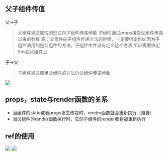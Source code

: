 ## 父子组件传值
父→子
> 父组件通过属性的形式向子组件传递参数
    子组件通过props接受父组件传递过来的参数
**注**：父组件向子组件传递方法的时候，一定要绑定this
   因为子组件调用的是父组件的方法，子组件中并没有定义这个方法
   所以需要绑定this到父组件上

子→父
>子组件通过调用父组件的方法向父组件传递参数

![](https://upload-images.jianshu.io/upload_images/9249356-64ef9700655cd31c.png?imageMogr2/auto-orient/strip%7CimageView2/2/w/1240)

## props，state与render函数的关系
- 当组件的state或者props发生改变时，render函数就会重新执行（自身）
- 当父组件的render函数执行时，它的子组件的render都将被重新执行

## ref的使用
![](https://upload-images.jianshu.io/upload_images/9249356-973664a958c32dcc.png?imageMogr2/auto-orient/strip%7CimageView2/2/w/1240)
![](https://upload-images.jianshu.io/upload_images/9249356-ef0e200a3f0e152b.png?imageMogr2/auto-orient/strip%7CimageView2/2/w/1240)
